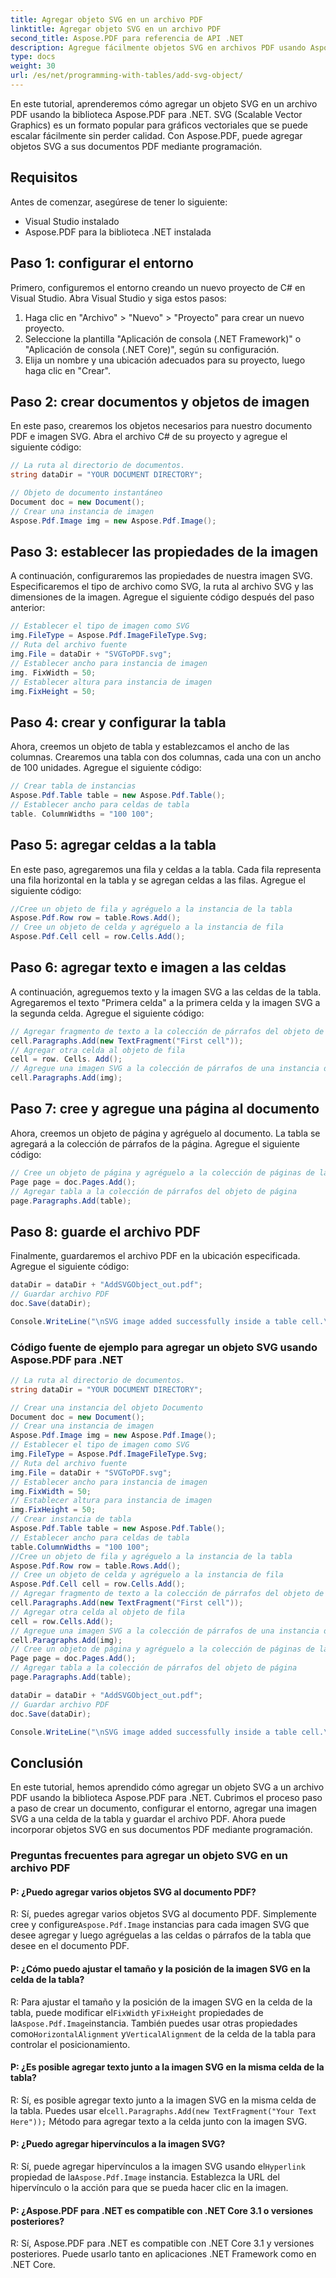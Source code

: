 ```yaml
---
title: Agregar objeto SVG en un archivo PDF
linktitle: Agregar objeto SVG en un archivo PDF
second_title: Aspose.PDF para referencia de API .NET
description: Agregue fácilmente objetos SVG en archivos PDF usando Aspose.PDF para .NET.
type: docs
weight: 30
url: /es/net/programming-with-tables/add-svg-object/
---
```

En este tutorial, aprenderemos cómo agregar un objeto SVG en un archivo PDF usando la biblioteca Aspose.PDF para .NET. SVG (Scalable Vector Graphics) es un formato popular para gráficos vectoriales que se puede escalar fácilmente sin perder calidad. Con Aspose.PDF, puede agregar objetos SVG a sus documentos PDF mediante programación.

## Requisitos

Antes de comenzar, asegúrese de tener lo siguiente:

- Visual Studio instalado
- Aspose.PDF para la biblioteca .NET instalada

## Paso 1: configurar el entorno

Primero, configuremos el entorno creando un nuevo proyecto de C# en Visual Studio. Abra Visual Studio y siga estos pasos:

1. Haga clic en "Archivo" > "Nuevo" > "Proyecto" para crear un nuevo proyecto.
2. Seleccione la plantilla "Aplicación de consola (.NET Framework)" o "Aplicación de consola (.NET Core)", según su configuración.
3. Elija un nombre y una ubicación adecuados para su proyecto, luego haga clic en "Crear".

## Paso 2: crear documentos y objetos de imagen

En este paso, crearemos los objetos necesarios para nuestro documento PDF e imagen SVG. Abra el archivo C# de su proyecto y agregue el siguiente código:

```csharp
// La ruta al directorio de documentos.
string dataDir = "YOUR DOCUMENT DIRECTORY";

// Objeto de documento instantáneo
Document doc = new Document();
// Crear una instancia de imagen
Aspose.Pdf.Image img = new Aspose.Pdf.Image();
```

## Paso 3: establecer las propiedades de la imagen

A continuación, configuraremos las propiedades de nuestra imagen SVG. Especificaremos el tipo de archivo como SVG, la ruta al archivo SVG y las dimensiones de la imagen. Agregue el siguiente código después del paso anterior:

```csharp
// Establecer el tipo de imagen como SVG
img.FileType = Aspose.Pdf.ImageFileType.Svg;
// Ruta del archivo fuente
img.File = dataDir + "SVGToPDF.svg";
// Establecer ancho para instancia de imagen
img. FixWidth = 50;
// Establecer altura para instancia de imagen
img.FixHeight = 50;
```

## Paso 4: crear y configurar la tabla

Ahora, creemos un objeto de tabla y establezcamos el ancho de las columnas. Crearemos una tabla con dos columnas, cada una con un ancho de 100 unidades. Agregue el siguiente código:

```csharp
// Crear tabla de instancias
Aspose.Pdf.Table table = new Aspose.Pdf.Table();
// Establecer ancho para celdas de tabla
table. ColumnWidths = "100 100";
```

## Paso 5: agregar celdas a la tabla

En este paso, agregaremos una fila y celdas a la tabla. Cada fila representa una fila horizontal en la tabla y se agregan celdas a las filas. Agregue el siguiente código:

```csharp
//Cree un objeto de fila y agréguelo a la instancia de la tabla
Aspose.Pdf.Row row = table.Rows.Add();
// Cree un objeto de celda y agréguelo a la instancia de fila
Aspose.Pdf.Cell cell = row.Cells.Add();
```

## Paso 6: agregar texto e imagen a las celdas

A continuación, agreguemos texto y la imagen SVG a las celdas de la tabla. Agregaremos el texto "Primera celda" a la primera celda y la imagen SVG a la segunda celda. Agregue el siguiente código:

```csharp
// Agregar fragmento de texto a la colección de párrafos del objeto de celda
cell.Paragraphs.Add(new TextFragment("First cell"));
// Agregar otra celda al objeto de fila
cell = row. Cells. Add();
// Agregue una imagen SVG a la colección de párrafos de una instancia de celda agregada recientemente
cell.Paragraphs.Add(img);
```

## Paso 7: cree y agregue una página al documento

Ahora, creemos un objeto de página y agréguelo al documento. La tabla se agregará a la colección de párrafos de la página. Agregue el siguiente código:

```csharp
// Cree un objeto de página y agréguelo a la colección de páginas de la instancia de documento
Page page = doc.Pages.Add();
// Agregar tabla a la colección de párrafos del objeto de página
page.Paragraphs.Add(table);
```

## Paso 8: guarde el archivo PDF

Finalmente, guardaremos el archivo PDF en la ubicación especificada. Agregue el siguiente código:

```csharp
dataDir = dataDir + "AddSVGObject_out.pdf";
// Guardar archivo PDF
doc.Save(dataDir);

Console.WriteLine("\nSVG image added successfully inside a table cell.\nFile saved at " + dataDir);
```

### Código fuente de ejemplo para agregar un objeto SVG usando Aspose.PDF para .NET

```csharp
// La ruta al directorio de documentos.
string dataDir = "YOUR DOCUMENT DIRECTORY";

// Crear una instancia del objeto Documento
Document doc = new Document();
// Crear una instancia de imagen
Aspose.Pdf.Image img = new Aspose.Pdf.Image();
// Establecer el tipo de imagen como SVG
img.FileType = Aspose.Pdf.ImageFileType.Svg;
// Ruta del archivo fuente
img.File = dataDir + "SVGToPDF.svg";
// Establecer ancho para instancia de imagen
img.FixWidth = 50;
// Establecer altura para instancia de imagen
img.FixHeight = 50;
// Crear instancia de tabla
Aspose.Pdf.Table table = new Aspose.Pdf.Table();
// Establecer ancho para celdas de tabla
table.ColumnWidths = "100 100";
//Cree un objeto de fila y agréguelo a la instancia de la tabla
Aspose.Pdf.Row row = table.Rows.Add();
// Cree un objeto de celda y agréguelo a la instancia de fila
Aspose.Pdf.Cell cell = row.Cells.Add();
// Agregar fragmento de texto a la colección de párrafos del objeto de celda
cell.Paragraphs.Add(new TextFragment("First cell"));
// Agregar otra celda al objeto de fila
cell = row.Cells.Add();
// Agregue una imagen SVG a la colección de párrafos de una instancia de celda agregada recientemente
cell.Paragraphs.Add(img);
// Cree un objeto de página y agréguelo a la colección de páginas de la instancia de documento
Page page = doc.Pages.Add();
// Agregar tabla a la colección de párrafos del objeto de página
page.Paragraphs.Add(table);

dataDir = dataDir + "AddSVGObject_out.pdf";
// Guardar archivo PDF
doc.Save(dataDir);

Console.WriteLine("\nSVG image added successfully inside a table cell.\nFile saved at " + dataDir);            
```

## Conclusión

En este tutorial, hemos aprendido cómo agregar un objeto SVG a un archivo PDF usando la biblioteca Aspose.PDF para .NET. Cubrimos el proceso paso a paso de crear un documento, configurar el entorno, agregar una imagen SVG a una celda de la tabla y guardar el archivo PDF. Ahora puede incorporar objetos SVG en sus documentos PDF mediante programación.

### Preguntas frecuentes para agregar un objeto SVG en un archivo PDF

#### P: ¿Puedo agregar varios objetos SVG al documento PDF?

 R: Sí, puedes agregar varios objetos SVG al documento PDF. Simplemente cree y configure`Aspose.Pdf.Image` instancias para cada imagen SVG que desee agregar y luego agréguelas a las celdas o párrafos de la tabla que desee en el documento PDF.

#### P: ¿Cómo puedo ajustar el tamaño y la posición de la imagen SVG en la celda de la tabla?

 R: Para ajustar el tamaño y la posición de la imagen SVG en la celda de la tabla, puede modificar el`FixWidth` y`FixHeight` propiedades de la`Aspose.Pdf.Image`instancia. También puedes usar otras propiedades como`HorizontalAlignment` y`VerticalAlignment` de la celda de la tabla para controlar el posicionamiento.

#### P: ¿Es posible agregar texto junto a la imagen SVG en la misma celda de la tabla?

 R: Sí, es posible agregar texto junto a la imagen SVG en la misma celda de la tabla. Puedes usar el`cell.Paragraphs.Add(new TextFragment("Your Text Here"));` Método para agregar texto a la celda junto con la imagen SVG.

#### P: ¿Puedo agregar hipervínculos a la imagen SVG?

 R: Sí, puede agregar hipervínculos a la imagen SVG usando el`Hyperlink` propiedad de la`Aspose.Pdf.Image` instancia. Establezca la URL del hipervínculo o la acción para que se pueda hacer clic en la imagen.

#### P: ¿Aspose.PDF para .NET es compatible con .NET Core 3.1 o versiones posteriores?

R: Sí, Aspose.PDF para .NET es compatible con .NET Core 3.1 y versiones posteriores. Puede usarlo tanto en aplicaciones .NET Framework como en .NET Core.